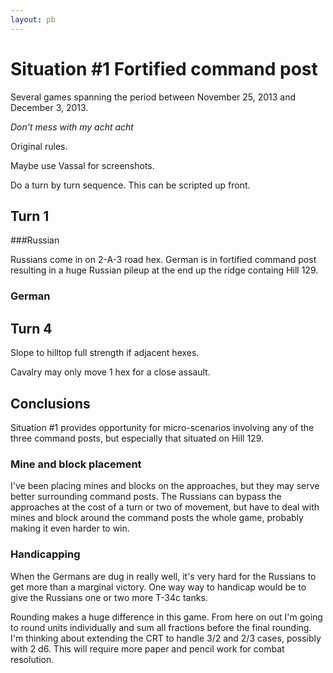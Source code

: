 ```yaml
---
layout: pb
---
```


# Situation #1  Fortified command post

Several games spanning the period between November 25, 2013
and December 3, 2013.

*Don't mess with my acht acht*


Original rules.

Maybe use Vassal for screenshots.


Do a turn by turn sequence. This can be scripted up front.

## Turn 1

###Russian

Russians come in on 2-A-3 road hex. German is in fortified command post
resulting in a huge Russian pileup at the end up the ridge containg Hill
129.

### German

## Turn 4

Slope to hilltop full strength if adjacent hexes.

Cavalry may only move 1 hex for a close assault.



## Conclusions

Situation #1 provides opportunity for micro-scenarios involving any of
the three command posts, but especially that situated on Hill 129.

### Mine and block placement

I've been placing mines and blocks on the approaches, but they may serve
better surrounding command posts. The Russians can bypass the approaches
at the cost of a turn or two of movement, but have to deal with mines
and block around the command posts the whole game,  probably making it
even harder to win.

### Handicapping

When the Germans are dug in really well, it's very hard for the Russians
to get more than a marginal victory. One way way to handicap would be to
give the Russians one or two more T-34c tanks.

Rounding makes a huge difference in this game. From here on out I'm
going to round units individually and sum all fractions before the final
rounding. I'm thinking about extending the CRT to handle 3/2 and 2/3
cases, possibly with 2 d6. This will require more paper and pencil work
for combat resolution.
